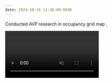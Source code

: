 ```yaml
---
date: 2024-10-16 11:30:00-0400
---
```


Conducted AVP research in occupancy grid map .<br>

<video width="60%" height="auto" controls muted>  
  <source src="assets/vid/osqp.mp4" type="video/mp4">  
</video>
